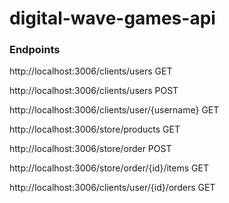 # digital-wave-games-api

### Endpoints

http://localhost:3006/clients/users GET

http://localhost:3006/clients/users POST

http://localhost:3006/clients/user/{username} GET

http://localhost:3006/store/products GET

http://localhost:3006/store/order POST

http://localhost:3006/store/order/{id}/items GET

http://localhost:3006/clients/user/{id}/orders GET
